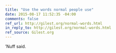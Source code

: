 ```yaml
---
title: "Use the words normal people use"
date: 2015-08-17 11:52:35 -04:00
comments: false
ref_url: http://gilest.org/normal-words.html
in_reply_to: http://gilest.org/normal-words.html
ref_source: Gilest.org
---
```


’Nuff said.
